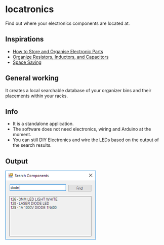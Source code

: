 # locatronics
Find out where your electronics components are located at.


## Inspirations
 - [How to Store and Organise Electronic Parts](https://youtu.be/BSGmdM2NbQk)
 - [Organize Resistors, Inductors, and Capacitors](https://youtu.be/Aqd2HNG5IQY)
 - [Space Saving](https://youtu.be/FJgynvN0D0w)


## General working
It creates a local searchable database of your organizer bins and their placements within your racks.


## Info
 - It is a standalone application.
 - The software does not need electronics, wiring and Arduino at the moment.
 - You can still DIY Electronics and wire the LEDs based on the output of the search results.


## Output
![Search Components](search.png)

